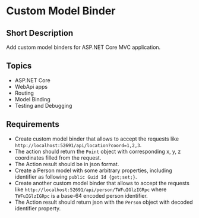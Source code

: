 # Custom Model Binder
## Short Description
Add custom model binders for ASP.NET Core MVC application.
## Topics
 - ASP.NET Core
 - WebApi apps
 - Routing
 - Model Binding
 - Testing and Debugging
## Requirements
 - Create custom model binder that allows to accept the requests like `http://localhost:52691/api/location?coord=1,2,3`.
 - The action should return the `Point` object with corresponding x, y, z coordinates filled from the request.
 - The Action result should be in json format.
 - Create a Person model with some arbitrary properties, including identifier as following `public Guid Id {get;set;}`.
 - Create another custom model binder that allows to accept the requests like `http://localhost:52691/api/person/TWFuIGlzIGRpc` where `TWFuIGlzIGRpc` is a base-64 encoded person identifier.
 - The Action result should return json with the `Person` object with decoded identifier property.